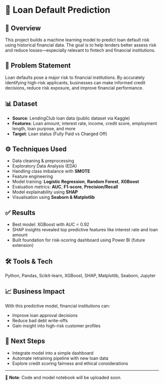 # 🏦 Loan Default Prediction

## 💼 Overview
This project builds a machine learning model to predict loan default risk using historical financial data. The goal is to help lenders better assess risk and reduce losses—especially relevant to fintech and financial institutions.

## 🧠 Problem Statement
Loan defaults pose a major risk to financial institutions. By accurately identifying high-risk applicants, businesses can make informed credit decisions, reduce risk exposure, and improve financial performance.

## 📊 Dataset
- **Source**: LendingClub loan data (public dataset via Kaggle)
- **Features**: Loan amount, interest rate, income, credit score, employment length, loan purpose, and more
- **Target**: Loan status (Fully Paid vs Charged Off)

## ⚙️ Techniques Used
- Data cleaning & preprocessing
- Exploratory Data Analysis (EDA)
- Handling class imbalance with **SMOTE**
- Feature engineering
- Model training: **Logistic Regression**, **Random Forest**, **XGBoost**
- Evaluation metrics: **AUC**, **F1-score**, **Precision/Recall**
- Model explainability using **SHAP**
- Visualisation using **Seaborn & Matplotlib**

## ✅ Results
- Best model: XGBoost with AUC = 0.92  
- SHAP insights revealed top predictive features like interest rate and loan amount  
- Built foundation for risk-scoring dashboard using Power BI (future extension)

## 🛠 Tools & Tech
Python, Pandas, Scikit-learn, XGBoost, SHAP, Matplotlib, Seaborn, Jupyter

## 📈 Business Impact
With this predictive model, financial institutions can:
- Improve loan approval decisions
- Reduce bad debt write-offs
- Gain insight into high-risk customer profiles

## 🚀 Next Steps
- Integrate model into a simple dashboard
- Automate retraining pipeline with new loan data
- Explore credit scoring fairness and ethical considerations

---

🔗 **Note**: Code and model notebook will be uploaded soon.

